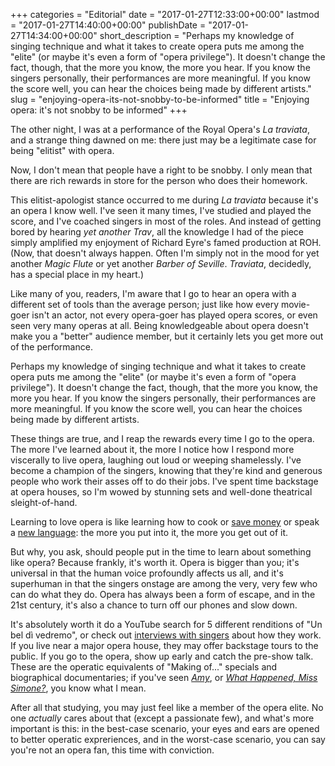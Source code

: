 +++
categories = "Editorial"
date = "2017-01-27T12:33:00+00:00"
lastmod = "2017-01-27T14:40:00+00:00"
publishDate = "2017-01-27T14:34:00+00:00"
short_description = "Perhaps my knowledge of singing technique and what it takes to create opera puts me among the \"elite\" (or maybe it's even a form of \"opera privilege\"). It doesn't change the fact, though, that the more you know, the more you hear. If you know the singers personally, their performances are more meaningful. If you know the score well, you can hear the choices being made by different artists."
slug = "enjoying-opera-its-not-snobby-to-be-informed"
title = "Enjoying opera: it&#039;s not snobby to be informed"
+++

The other night, I was at a performance of the Royal Opera's *La traviata*, and a strange thing dawned on me: there just may be a legitimate case for being "elitist" with opera.

Now, I don't mean that people have a right to be snobby. I only mean that there are rich rewards in store for the person who does their homework.

This elitist-apologist stance occurred to me during *La traviata* because it's an opera I know well. I've seen it many times, I've studied and played the score, and I've coached singers in most of the roles. And instead of getting bored by hearing *yet another Trav*, all the knowledge I had of the piece simply amplified my enjoyment of Richard Eyre's famed production at ROH. (Now, that doesn't always happen. Often I'm simply not in the mood for yet another *Magic Flute* or yet another *Barber of Seville*. *Traviata*, decidedly, has a special place in my heart.)

Like many of you, readers, I'm aware that I go to hear an opera with a different set of tools than the average person; just like how every movie-goer isn't an actor, not every opera-goer has played opera scores, or even seen very many operas at all. Being knowledgeable about opera doesn't make you a "better" audience member, but it certainly lets you get more out of the performance.

Perhaps my knowledge of singing technique and what it takes to create opera puts me among the "elite" (or maybe it's even a form of "opera privilege"). It doesn't change the fact, though, that the more you know, the more you hear. If you know the singers personally, their performances are more meaningful. If you know the score well, you can hear the choices being made by different artists.

These things are true, and I reap the rewards every time I go to the opera. The more I've learned about it, the more I notice how I respond more viscerally to live opera, laughing out loud or weeping shamelessly. I've become a champion of the singers, knowing that they're kind and generous people who work their asses off to do their jobs. I've spent time backstage at opera houses, so I'm wowed by stunning sets and well-done theatrical sleight-of-hand.

Learning to love opera is like learning how to cook or [save money](/how-much-money-makes-an-artist/) or speak a [new language](/6-creative-ways-to-learn-a-language-affordably/): the more you put into it, the more you get out of it.

But why, you ask, should people put in the time to learn about something like opera? Because frankly, it's worth it. Opera is bigger than you; it's universal in that the human voice profoundly affects us all, and it's superhuman in that the singers onstage are among the very, very few who can do what they do. Opera has always been a form of escape, and in the 21st century, it's also a chance to turn off our phones and slow down.

It's absolutely worth it do a YouTube search for 5 different renditions of "Un bel dì vedremo", or check out [interviews with singers](https://www.youtube.com/channel/UCbNNVvl8UZY-3ghpG2YhTtg/videos) about how they work. If you live near a major opera house, they may offer backstage tours to the public. If you go to the opera, show up early and catch the pre-show talk. These are the operatic equivalents of "Making of..." specials and biographical documentaries; if you've seen [*Amy*](http://www.imdb.com/title/tt2870648/), or [*What Happened, Miss Simone?*](http://www.imdb.com/title/tt4284010/), you know what I mean.

After all that studying, you may just feel like a member of the opera elite. No one *actually* cares about that (except a passionate few), and what's more important is this: in the best-case scenario, your eyes and ears are opened to better operatic expreriences, and in the worst-case scenario, you can say you're not an opera fan, this time with conviction.
